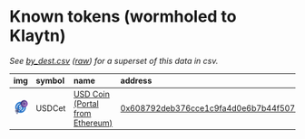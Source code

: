 
Known tokens (wormholed to Klaytn)
===================================
_See [by_dest.csv](by_dest.csv) ([raw](https://raw.githubusercontent.com/wormhole-foundation/wormhole-token-list/main/content/by_dest.csv)) for a superset of this data in csv._

  
| img                                                                                                            | symbol   | name                                                                      | address                                                                                                                  |   decimals | origin   | sourceAddress                                                                                                         |   sourceDecimals | symbol   |
|:---------------------------------------------------------------------------------------------------------------|:---------|:--------------------------------------------------------------------------|:-------------------------------------------------------------------------------------------------------------------------|-----------:|:---------|:----------------------------------------------------------------------------------------------------------------------|-----------------:|:-----------------|
| ![USDCet](https://raw.githubusercontent.com/wormhole-foundation/wormhole-token-list/main/assets/USDCet_wh.png) | USDCet   | [USD Coin (Portal from Ethereum)](http://coingecko.com/en/coins/usd-coin) | [0x608792deb376cce1c9fa4d0e6b7b44f507cffa6a](https://scope.klaytn.com//token/0x608792deb376cce1c9fa4d0e6b7b44f507cffa6a) |          6 | ethereum | [0xa0b86991c6218b36c1d19d4a2e9eb0ce3606eb48](https://etherscan.io/address/0xa0b86991c6218b36c1d19d4a2e9eb0ce3606eb48) |                6 | USDCet           |